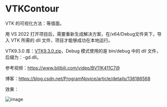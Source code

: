 # VTKContour

VTK 的可视化方法：等值面。

用 VS 2022 打开项目后，需要重新生成解决方案，在/x64/Debug文件夹下，导入 VTK 所需的 dll 文件，项目才能够成功在本地运行。

VTK9.3.0 库：[VTK9.3.0.zip](https://download.csdn.net/download/ProgramNovice/89275169)，Debug 模式使用的是 bin/debug 中的 dll 文件，后缀为：-gd.dll。

参考视频：https://www.bilibili.com/video/BV11K411C7j9

博客：https://blog.csdn.net/ProgramNovice/article/details/138186568

效果：

![image](https://github.com/UestcXiye/VTKContour/assets/58623498/38758e22-509d-49f0-97bc-10c03e0a7594)


